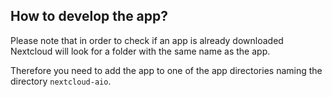 ## How to develop the app?

Please note that in order to check if an app is already downloaded
Nextcloud will look for a folder with the same name as the app.

Therefore you need to add the app to one of the app directories
naming the directory `nextcloud-aio`.
